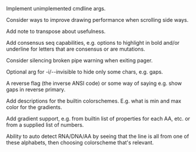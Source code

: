 
Implement unimplemented cmdline args.

Consider ways to improve drawing performance when scrolling side ways.

Add note to transpose about usefulness.

Add consensus seq capabilities, e.g. options to highlight in bold and/or underline for letters that are consensus or are mutations.

Consider silencing broken pipe warning when exiting pager.

Optional arg for -i/--invisible to hide only some chars, e.g. gaps.

A reverse flag (the inverse ANSI code) or some way of saying e.g. show gaps in reverse primary.

Add descriptions for the builtin colorschemes. E.g. what is min and max color for the gradients.

Add gradient support, e.g. from builtin list of properties for each AA, etc. or from a supplied list of numbers.

Ability to auto detect RNA/DNA/AA by seeing that the line is all from one of these alphabets, then choosing colorscheme that's relevant.



